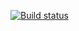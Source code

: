 [![Build status](https://ci.appveyor.com/api/projects/status/m2oe35bg4ssrf22m?svg=true)](https://ci.appveyor.com/project/elenalev2686/bdd)
